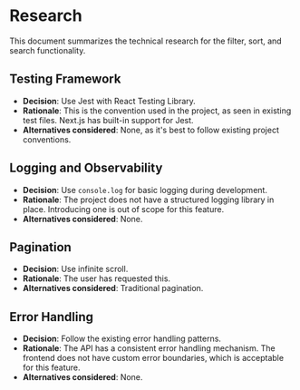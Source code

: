 # Research

This document summarizes the technical research for the filter, sort, and search functionality.

## Testing Framework

-   **Decision**: Use Jest with React Testing Library.
-   **Rationale**: This is the convention used in the project, as seen in existing test files. Next.js has built-in support for Jest.
-   **Alternatives considered**: None, as it's best to follow existing project conventions.

## Logging and Observability

-   **Decision**: Use `console.log` for basic logging during development.
-   **Rationale**: The project does not have a structured logging library in place. Introducing one is out of scope for this feature.
-   **Alternatives considered**: None.

## Pagination

-   **Decision**: Use infinite scroll.
-   **Rationale**: The user has requested this.
-   **Alternatives considered**: Traditional pagination.

## Error Handling

-   **Decision**: Follow the existing error handling patterns.
-   **Rationale**: The API has a consistent error handling mechanism. The frontend does not have custom error boundaries, which is acceptable for this feature.
-   **Alternatives considered**: None.
